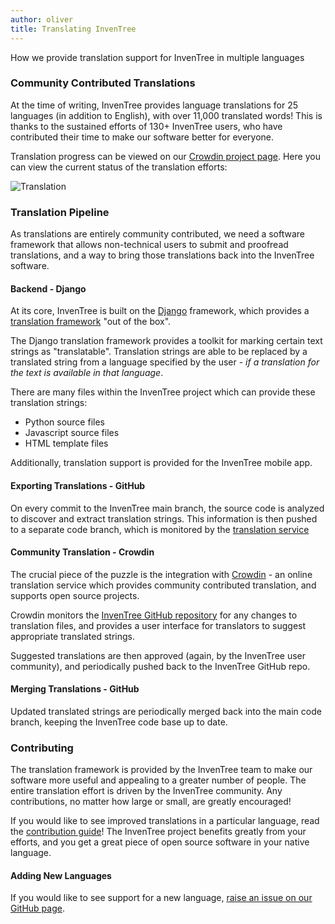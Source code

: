 ```yaml
---
author: oliver
title: Translating InvenTree
---
```


How we provide translation support for InvenTree in multiple languages

### Community Contributed Translations

At the time of writing, InvenTree provides language translations for 25 languages (in addition to English), with over 11,000 translated words! This is thanks to the sustained efforts of 130+ InvenTree users, who have contributed their time to make our software better for everyone.

Translation progress can be viewed on our [Crowdin project page](https://crowdin.com/project/inventree). Here you can view the current status of the translation efforts:

![Translation](/img/blog/2022-11-22-translation.png)

### Translation Pipeline

As translations are entirely community contributed, we need a software framework that allows non-technical users to submit and proofread translations, and a way to bring those translations back into the InvenTree software.

#### Backend - Django

At its core, InvenTree is built on the [Django](https://www.djangoproject.com/) framework, which provides a [translation framework](https://docs.djangoproject.com/en/4.1/topics/i18n/translation/) "out of the box". 

The Django translation framework provides a toolkit for marking certain text strings as "translatable". Translation strings are able to be replaced by a translated string from a language specified by the user - *if a translation for the text is available in that language*.

There are many files within the InvenTree project which can provide these translation strings:

- Python source files
- Javascript source files
- HTML template files

Additionally, translation support is provided for the InvenTree mobile app.

#### Exporting Translations - GitHub

On every commit to the InvenTree main branch, the source code is analyzed to discover and extract translation strings. This information is then pushed to a separate code branch, which is monitored by the [translation service](#community-translation---crowdin)

#### Community Translation - Crowdin

The crucial piece of the puzzle is the integration with [Crowdin](https://crowdin.com/) - an online translation service which provides community contributed translation, and supports open source projects.

Crowdin monitors the [InvenTree GitHub repository](https://github.com/inventree/inventree) for any changes to translation files, and provides a user interface for translators to suggest appropriate translated strings.

Suggested translations are then approved (again, by the InvenTree user community), and periodically pushed back to the InvenTree GitHub repo.

#### Merging Translations - GitHub

Updated translated strings are periodically merged back into the main code branch, keeping the InvenTree code base up to date.

### Contributing

The translation framework is provided by the InvenTree team to make our software more useful and appealing to a greater number of people. The entire translation effort is driven by the InvenTree community. Any contributions, no matter how large or small, are greatly encouraged!

If you would like to see improved translations in a particular language, read the [contribution guide](/contribute)! The InvenTree project benefits greatly from your efforts, and you get a great piece of open source software in your native language.

#### Adding New Languages

If you would like to see support for a new language, [raise an issue on our GitHub page](https://github.com/inventree/InvenTree/issues/new?assignees=&labels=enhancement%2Ctriage%3Anot-checked&template=feature_request.yaml&title=%5BFR%5D+title).
